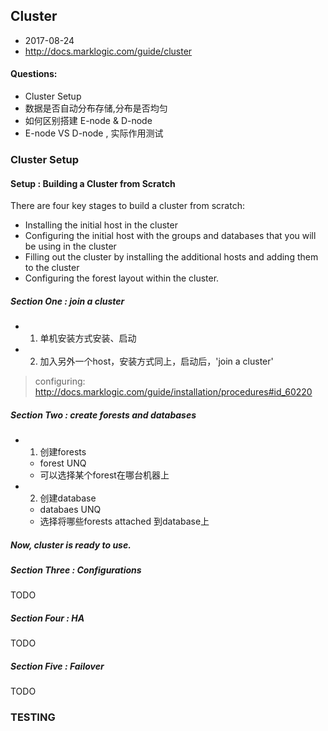 ## Cluster 
- 2017-08-24
- http://docs.marklogic.com/guide/cluster

#### Questions:
- Cluster Setup
- 数据是否自动分布存储,分布是否均匀
- 如何区别搭建 E-node & D-node
- E-node VS D-node , 实际作用测试

### Cluster Setup
#### Setup : Building a Cluster from Scratch
There are four key stages to build a cluster from scratch:

- Installing the initial host in the cluster
- Configuring the initial host with the groups and databases that you will be using in the cluster
- Filling out the cluster by installing the additional hosts and adding them to the cluster
- Configuring the forest layout within the cluster.

##### Section One : join a cluster
- 1. 单机安装方式安装、启动
- 2. 加入另外一个host，安装方式同上，启动后，'join a cluster'
>configuring: http://docs.marklogic.com/guide/installation/procedures#id_60220  

##### Section Two : create forests and databases
- 1. 创建forests
    - forest UNQ
    - 可以选择某个forest在哪台机器上
- 2. 创建database
    - databaes UNQ
    - 选择将哪些forests attached 到database上

##### Now, cluster is ready to use.

##### Section Three : Configurations
TODO
##### Section Four : HA
TODO
##### Section Five : Failover
TODO
### TESTING
```
```
